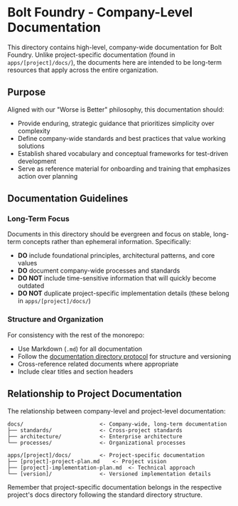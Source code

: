 # Bolt Foundry - Company-Level Documentation

This directory contains high-level, company-wide documentation for Bolt Foundry.
Unlike project-specific documentation (found in `apps/[project]/docs/`), the
documents here are intended to be long-term resources that apply across the
entire organization.

## Purpose

Aligned with our "Worse is Better" philosophy, this documentation should:

- Provide enduring, strategic guidance that prioritizes simplicity over
  complexity
- Define company-wide standards and best practices that value working solutions
- Establish shared vocabulary and conceptual frameworks for test-driven
  development
- Serve as reference material for onboarding and training that emphasizes action
  over planning

## Documentation Guidelines

### Long-Term Focus

Documents in this directory should be evergreen and focus on stable, long-term
concepts rather than ephemeral information. Specifically:

- **DO** include foundational principles, architectural patterns, and core
  values
- **DO** document company-wide processes and standards
- **DO NOT** include time-sensitive information that will quickly become
  outdated
- **DO NOT** duplicate project-specific implementation details (these belong in
  `apps/[project]/docs/`)

### Structure and Organization

For consistency with the rest of the monorepo:

- Use Markdown (`.md`) for all documentation
- Follow the [documentation directory protocol](/404.md) for structure and
  versioning
- Cross-reference related documents where appropriate
- Include clear titles and section headers

## Relationship to Project Documentation

The relationship between company-level and project-level documentation:

```
docs/                        <- Company-wide, long-term documentation
├── standards/               <- Cross-project standards
├── architecture/            <- Enterprise architecture
└── processes/               <- Organizational processes

apps/[project]/docs/         <- Project-specific documentation
├── [project]-project-plan.md    <- Project vision
├── [project]-implementation-plan.md  <- Technical approach
└── [version]/               <- Versioned implementation details
```

Remember that project-specific documentation belongs in the respective project's
docs directory following the standard directory structure.
